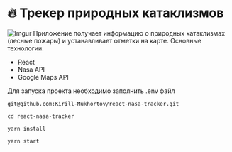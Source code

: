 # 🔥 Трекер природных катаклизмов
![Imgur](https://i.imgur.com/yZeVQfv.png)
Приложение получает информацию о природных катаклизмах (лесные пожары) и устанавливает отметки на карте.
Основные технологии:
- React
- Nasa API
- Google Maps API

Для запуска проекта необходимо заполнить .env файл

`git@github.com:Kirill-Mukhortov/react-nasa-tracker.git`

`cd react-nasa-tracker`

`yarn install`

`yarn start`